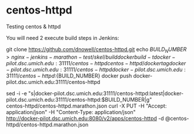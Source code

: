 # centos-httpd
Testing centos & httpd

You will need 2 execute build steps in Jenkins:

git clone https://github.com/dnowell/centos-httpd.git
echo ${BUILD_NUMBER} > nginx-jenkins-marathon-test/skel/build
docker build -t docker-pilot.dsc.umich.edu:31111/centos-httpd centos-httpd/
docker tag docker-pilot.dsc.umich.edu:31111/centos-httpd docker-pilot.dsc.umich.edu:31111/centos-httpd:${BUILD_NUMBER}
docker push docker-pilot.dsc.umich.edu:31111/centos-httpd

sed -i -e "s|docker-pilot.dsc.umich.edu:31111/centos-httpd:latest|docker-pilot.dsc.umich.edu:31111/centos-httpd:$BUILD_NUMBER|g" \
    centos-httpd/centos-httpd.marathon.json
curl -X PUT -H "Accept: application/json" -H "Content-Type: application/json" \
http://docker-pilot.dsc.umich.edu:8080/v2/apps/centos-httpd -d @centos-httpd/centos-httpd.marathon.json
